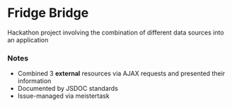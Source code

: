 # Fridge Bridge

Hackathon project involving the combination of different data sources into an application

### Notes
- Combined 3 **external** resources via AJAX requests and presented their information
- Documented by JSDOC standards
- Issue-managed via meistertask 
